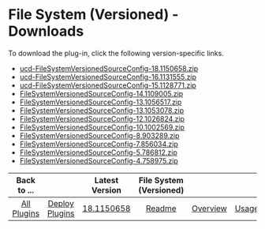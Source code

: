 
# File System (Versioned) - Downloads

To download the plug-in, click the following version-specific links.
- [ucd-FileSystemVersionedSourceConfig-18.1150658.zip](https://raw.githubusercontent.com/UrbanCode/IBM-UCD-PLUGINS/main/files/FileSystemVersionedSourceConfig/ucd-FileSystemVersionedSourceConfig-18.1150658.zip)
- [ucd-FileSystemVersionedSourceConfig-16.1131555.zip](https://raw.githubusercontent.com/UrbanCode/IBM-UCD-PLUGINS/main/files/FileSystemVersionedSourceConfig/ucd-FileSystemVersionedSourceConfig-16.1131555.zip)
- [ucd-FileSystemVersionedSourceConfig-15.1128771.zip](https://raw.githubusercontent.com/UrbanCode/IBM-UCD-PLUGINS/main/files/FileSystemVersionedSourceConfig/ucd-FileSystemVersionedSourceConfig-15.1128771.zip)
- [FileSystemVersionedSourceConfig-14.1109005.zip](https://raw.githubusercontent.com/UrbanCode/IBM-UCD-PLUGINS/main/files/FileSystemVersionedSourceConfig/FileSystemVersionedSourceConfig-14.1109005.zip)
- [FileSystemVersionedSourceConfig-13.1056517.zip](https://raw.githubusercontent.com/UrbanCode/IBM-UCD-PLUGINS/main/files/FileSystemVersionedSourceConfig/FileSystemVersionedSourceConfig-13.1056517.zip)
- [FileSystemVersionedSourceConfig-13.1053078.zip](https://raw.githubusercontent.com/UrbanCode/IBM-UCD-PLUGINS/main/files/FileSystemVersionedSourceConfig/FileSystemVersionedSourceConfig-13.1053078.zip)
- [FileSystemVersionedSourceConfig-12.1026824.zip](https://raw.githubusercontent.com/UrbanCode/IBM-UCD-PLUGINS/main/files/FileSystemVersionedSourceConfig/FileSystemVersionedSourceConfig-12.1026824.zip)
- [FileSystemVersionedSourceConfig-10.1002569.zip](https://raw.githubusercontent.com/UrbanCode/IBM-UCD-PLUGINS/main/files/FileSystemVersionedSourceConfig/FileSystemVersionedSourceConfig-10.1002569.zip)
- [FileSystemVersionedSourceConfig-8.903289.zip](https://raw.githubusercontent.com/UrbanCode/IBM-UCD-PLUGINS/main/files/FileSystemVersionedSourceConfig/FileSystemVersionedSourceConfig-8.903289.zip)
- [FileSystemVersionedSourceConfig-7.856034.zip](https://raw.githubusercontent.com/UrbanCode/IBM-UCD-PLUGINS/main/files/FileSystemVersionedSourceConfig/FileSystemVersionedSourceConfig-7.856034.zip)
- [FileSystemVersionedSourceConfig-5.786812.zip](https://raw.githubusercontent.com/UrbanCode/IBM-UCD-PLUGINS/main/files/FileSystemVersionedSourceConfig/FileSystemVersionedSourceConfig-5.786812.zip)
- [FileSystemVersionedSourceConfig-4.758975.zip](https://raw.githubusercontent.com/UrbanCode/IBM-UCD-PLUGINS/main/files/FileSystemVersionedSourceConfig/FileSystemVersionedSourceConfig-4.758975.zip)

|Back to ...||Latest Version|File System (Versioned) ||||
| :---: | :---: | :---: | :---: | :---: | :---: | :---: |
|[All Plugins](../../index.md)|[Deploy Plugins](../README.md)|[18.1150658](https://raw.githubusercontent.com/UrbanCode/IBM-UCD-PLUGINS/main/files/FileSystemVersionedSourceConfig/ucd-FileSystemVersionedSourceConfig-18.1150658.zip)|[Readme](README.md)|[Overview](overview.md)|[Usage](usage.md)|[Steps](steps.md)|
